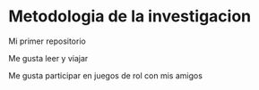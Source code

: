 # Metodologia de la investigacion

Mi primer repositorio

Me gusta leer y viajar

Me gusta participar en juegos de rol con mis amigos
